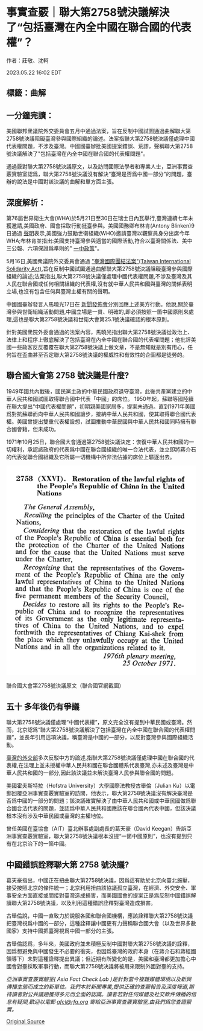 # 事實查覈｜聯大第2758號決議解決了“包括臺灣在內全中國在聯合國的代表權”？

作者：莊敬、沈軻

2023.05.22 16:02 EDT

## 標籤：曲解

## 一分鐘完讀：

美國聯邦衆議院外交委員會五月中通過法案，旨在反制中國試圖通過曲解聯大第2758號決議阻礙臺灣參與國際組織的論述。法案指聯大第2758號決議僅處理中國代表權問題，不涉及臺灣。中國國臺辦批美國提案錯誤、荒謬，聲稱聯大第2758號決議解決了"包括臺灣在內全中國在聯合國的代表權問題"。

通過覈對聯大第2758號決議原文，以及訪問國際法學者和專業人士，亞洲事實查覈實驗室認爲，聯大第2758號決議沒有解決“臺灣是否爲中國一部分”的問題，臺辦的說法是中國對該決議的曲解和單方面主張。

## 深度解析：

第76屆世界衛生大會(WHA)於5月21日至30日在瑞士日內瓦舉行,臺灣連續七年未獲邀請,美國政府、國會採取行動挺臺參與。美國國務卿布林肯(Antony Blinken)9日通過 [聲明](https://www.state.gov/taiwan-as-an-observer-in-the-world-health-assembly-2/)表示,美國強力鼓勵世衛組織(WHO)邀請臺灣以觀察員身分出席今年WHA;布林肯並指出:美國支持臺灣參與適當的國際活動,符合以臺灣關係法、美中三公報、六項保證爲準則的" [一中政策](https://www.rfa.org/cantonese/news/factcheck/onechina-02152023082542.html?encoding=simplified)"。

5月16日,美國衆議院外交委員會通過 ["臺灣國際團結法案"(Taiwan International Solidarity Act)](https://www.congress.gov/bill/118th-congress/house-bill/1176),旨在反制中國試圖通過曲解聯大第2758號決議阻礙臺灣參與國際組織的論述;法案指出,聯大第2758號決議僅處理中國代表權問題,不涉及臺灣及其人民在聯合國或任何相關組織的代表權,沒有就中華人民共和國與臺灣的關係表明立場,也沒有包含任何與臺灣主權有關的聲明。

中國國臺辦發言人馬曉光17日在 [新聞發佈會](http://www.gwytb.gov.cn/xwdt/xwfb/xwfbh/202305/t20230517_12535058.htm)分別回應上述美方行動。他說,關於臺灣參與世衛組織活動問題,中國立場是一貫、明確的,即必須按照一箇中國原則來處理,這也是聯大第2758號決議和世衛大會第25.1號決議確認的根本原則。

針對美國衆院外委會通過的法案內容，馬曉光指出聯大第2758號決議從政治上、法律上和程序上徹底解決了包括臺灣在內全中國在聯合國的代表權問題；他批評美國一些政客反反覆覆在聯大第2758號決議上做文章，不是無知就是別有用心，任何旨在歪曲甚至否定聯大第2758號決議的權威性和有效性的企圖都是徒勞的。

## 聯合國大會第 2758 號決議是什麼?

1949年國共內戰後，國民黨主政的中華民國政府退守臺灣，此後共產黨建立的中華人民共和國試圖取得聯合國中代表「中國」的席位。 1950年起，蘇聯等國陸續在聯大提出“中國代表權問題”，初期親美國家居多，提案未通過。直到1971年美國爲對抗蘇聯而向中華人民共和國讓步，接納中華人民共和國，使其取得聯合國代表權。美國曾提出雙重代表權設想，試圖推動中華民國與中華人民共和國同時擁有聯合國會籍，但未成功。

1971年10月25日，聯合國大會通過第2758號決議決定：恢復中華人民共和國的一切權利，承認該政府的代表爲中國在聯合國組織的唯一合法代表，並立即將蔣介石的代表從聯合國組織及它所屬一切機構中所非法佔據的席位上驅逐出去。

![聯合國大會第2758號決議原文（聯合國官網截圖）](images/2BZ7LXQKBROXPJ4IOIN4OT5RMI.png)

聯合國大會第2758號決議原文（聯合國官網截圖）

## 五十 多年後仍有爭議

聯大第2758號決議僅處理“中國代表權”，原文完全沒有提到中華民國或臺灣。然而，北京認爲“聯大第2758號決議解決了包括臺灣在內全中國在聯合國的代表權問題”，並長年引用這項決議，稱臺灣是中國的一部分，以反對臺灣參與國際組織活動。

[臺灣的外交部](https://www.roc-taiwan.org/ie/post/6299.html)多次反駁中方的論述,指聯大第2758號決議僅處理中國在聯合國的代表權,在法理上並未授權中華人民共和國在聯合國體系代表臺灣,亦未述及臺灣是中華人民共和國的一部分,因此該決議並未解決臺灣人民參與聯合國的問題。

美國霍夫斯特拉（Hofstra University）大學國際法教授古舉倫（Julian Ku）以電郵回覆亞洲事實查覈實驗室的訪問，他表示，聯大第2758號決議沒有解決臺灣是否爲中國的一部分的問題；該決議確實解決了由中華人民共和國或中華民國做爲聯合國合法代表的問題，並認爲中華人民共和國應該在聯合國內代表中國，但該決議根本沒有涉及中華民國或臺灣的主權地位。

曾任美國在臺協會（AIT）臺北辦事處副處長的葛天豪（David Keegan）告訴亞洲事實查覈實驗室，聯大第2758號決議根本沒提“一箇中國原則”，也沒有提到只有在北京治下的一箇中國。

## 中國錯誤詮釋聯大第 2758 號決議?

葛天豪指出，中國正在扭曲聯大第2758號決議，因爲這有助於北京向臺北施壓，接受按照北京的條件統一；北京利用扭曲該協議孤立臺灣，在經濟、外交安全、軍事安全方面直接或間接對臺灣造成損害，而美國國會的提案正是爲反制中國錯誤解讀聯大第2758號決議，以及利用這種錯誤詮釋對臺灣造成損害。

古舉倫說，中國一直致力於說服各國和聯合國機構，應該詮釋聯大第2758號決議把臺灣視爲中國的一部分，這種詮釋讓中國更有力聲稱聯合國大會（以及世界多數國家）支持中國把臺灣視爲中國一部分的主張。

古舉倫認爲，多年來，美國政府並未積極反制中國對聯大第2758號決議的詮釋，因爲想避免與中國發生不必要的衝突，也因爲臺灣的政府本身（在蔣介石和蔣經國領導下）未對這種詮釋提出異議；但近期有所變化的是，美國和臺灣都更加擔心中國會對臺採取軍事行動，而聯大第2758號決議將被用來限制外國對臺的支持。

*亞洲事實查覈實驗室(* *Asia Fact Check Lab* *)是針對當今複雜媒體環境以及新興傳播生態而成立的新單位。我們本於新聞專業,提供正確的查覈報告及深度報道,期待讀者對公共議題獲得多元而全面的認識。讀者若對任何媒體及社交軟件傳播的信息有疑問,歡迎以電郵* *afcl@rfa.org* *寄給亞洲事實查覈實驗室,由我們爲您查證覈實。*



[Original Source](https://www.rfa.org/mandarin/shishi-hecha/hc-05222023155625.html)